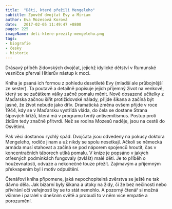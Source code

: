 ```yaml
---
title:  "Děti, které přežili Mengeleho"
subtitle: Zpověď dvojčat Evy a Miriam
author: Eva Mozesová Korová
date:   2017-02-05 11:49:47 +0800
pages: 225
imageName: deti-ktere-prezily-mengeleho.png
tags:
- biografie
- česky
- historie
---
```

Drásavý příběh židovských dvojčat, jejichž idylické dětství v Rumunské vesničce přerval Hitlerův nástup k moci.

Kniha je psaná ich formou z pohledu desetileté Evy (mladší ale průbojnější ze sester). Ta poutavě a detailně popisuje jejich příjemný život na venkově, který se se začátkem války začně pomalu měnit. Nově dosazené učitelky z Maďarska začnou šířit protižidovské nálady, přijde šikana a začíná být jasné, že život nebude jako dřív. Dramatická změna ovšem přijde v roce 1944, kdy se v Maďarsku vystřídá vláda, do čela se dostane Strana šípových křížů, která má v programu tvrdý antisemitismus. Postup proti židům tedy značně přitvrdí. Než se rodina Mozesů naděje, jsou na cestě do Osvětimi.

Pak věci dostanou rychlý spád. Dvojčata jsou odvedeny na pokusy doktora Mengeleho, rodiče jinam a už nikdy se spolu nesetkají. Ačkoli se německá armáda musí stahovat a začíná se pod náporem spojenců hroutit, čas v koncentračních táborech utíká pomalu. V knize je popsáno v jakých otřesných podmínkách fungovaly (zvlášt) malé děti. Je to příběh o houževnatosti, odvaze a nekonečné touze přežít. Zajímavým a příjemným překvapením byl i motiv odpuštění.

Čtenářovi kniha připomene, jaká nepochopitelná zvěrstva se ještě ne tak dávno děla. Jak bizarní byly šikana a útoky na židy, či že bez nečinosti nebo přivírání očí veřejnosti by se to stát nemohlo. A pozorný čtenář si možná všimne i paralel v dnešním světě a probudí to v něm více empatie a porozumění.